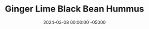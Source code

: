 ---
layout: post
title:  "Ginger Lime Black Bean Hummus"
date:   2024-03-08 00:00:00 -05000
categories: 
- Recipes
- Savory Sauces
permalink: /recipes/ginger-hummus
image: /assets/Food/Savory Sauces/Ginger Hummus/ginger-hummus-cover.jpg
ing: gingerhummus-ing
facts: gingerhummus-facts
Prep: 10
Rest: 
Cook: 
Source1: https://www.acouplecooks.com/ginger-lime-hummus/#tasty-recipes-18368-jump-target
Source2: 
tags: 
- asian
- sesame oil
- black bean
- garbanzo bean
- chickpea
- pinto bean
- kidney bean
- lime juice
- fresh ginger
- minced ginger
- ginger
- soy sauce
- blend
- dip
- spread
- dressing
Description: This Asian inspired hummus came about after making the Ginger Wellness Shots, and I had a ton of fresh ginger left over. I've taken my original <a href="hummus">Lemony Taco Inspired Hummus</a> recipe, and used black beans, ginger, and lime juice in place of the regular chickpeas, garlic, and lemon juice. The addition of the soy sauce and sesame oil takes it to another level. This recipe also contains no garlic or onion for those who are sensitive to it, and it only has 5 ingredients!. Each serving is about 2 tbsp, or 31 g
Instructions: 
- Using a strainer, drain and rinse your can of beans. Here, I used a 15.5 oz can of black beans, but chickpeas or any other beans would be perfect here too<br><br>

- Add all ingredients to a food processor, and blend until super smooth. Make sure there are no small bits of bean skin there, so keep blending until you have a totally homogenous spread<br><br>
- <center><img src="/assets/Food/Savory Sauces/Ginger Hummus/ginger-hummus-2.jpg" alt="" class="instruction-image"></center><br>

- Transfer to an airtight container, and store in the fridge. Use as a dip, spread, or dressing
---